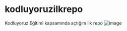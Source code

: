 # kodluyoruzilkrepo
Kodluyoruz Eğitimi kapsamında açtığım ilk repo
![image](https://user-images.githubusercontent.com/69773742/181294643-ade93988-edaf-4b30-8663-537fb908aa57.png)
